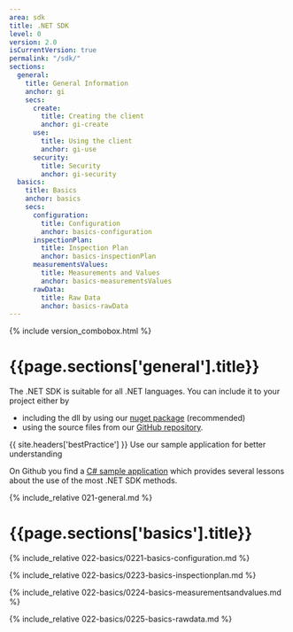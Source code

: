 ```yaml
---
area: sdk
title: .NET SDK
level: 0
version: 2.0
isCurrentVersion: true
permalink: "/sdk/"
sections:
  general:
    title: General Information
    anchor: gi
    secs:
      create:
        title: Creating the client
        anchor: gi-create
      use:
        title: Using the client
        anchor: gi-use
      security:
        title: Security
        anchor: gi-security
  basics:
    title: Basics
    anchor: basics
    secs:
      configuration:
        title: Configuration
        anchor: basics-configuration
      inspectionPlan:
        title: Inspection Plan
        anchor: basics-inspectionPlan
      measurementsValues:
        title: Measurements and Values
        anchor: basics-measurementsValues
      rawData:
        title: Raw Data
        anchor: basics-rawData
---
```


{% include version_combobox.html %}

<h1 id="{{page.sections['general'].anchor}}">{{page.sections['general'].title}}</h1>

The .NET SDK is suitable for all .NET languages. You can include it to your project either by

- including the dll by using our [nuget package](https://www.nuget.org/packages/Zeiss.IMT.PiWebApi.Client/) (recommended)
- using the source files from our [GitHub repository](https://github.com/ZEISS-PiWeb/PiWeb-Api).

{{ site.headers['bestPractice'] }} Use our sample application for better understanding

On Github you find a [C# sample application](https://github.com/ZEISS-PiWeb/PiWeb-Training) which provides several lessons about the use of the most .NET SDK methods.

{% include_relative 021-general.md %}

<p class="dottedline" />

<h1 id="{{page.sections['basics'].anchor}}">{{page.sections['basics'].title}}</h1>

{% include_relative 022-basics/0221-basics-configuration.md %}

{% include_relative 022-basics/0223-basics-inspectionplan.md %}

{% include_relative 022-basics/0224-basics-measurementsandvalues.md %}

{% include_relative 022-basics/0225-basics-rawdata.md %}